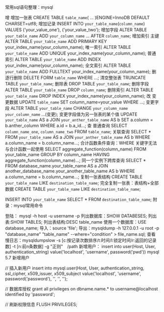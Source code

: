 常用sql语句整理：mysql

增
增加一张表
CREATE TABLE `table_name`(
  ...
  )ENGINE=InnoDB DEFAULT CHARSET=utf8;
增加记录
INSERT INTO `your_table_name`(`column_name`)
VALUES
('your_value_one'),
('your_value_two');
增加字段
ALTER TABLE `your_table_name`
ADD `your_column_name` ...
AFTER `column_name`;
增加索引
主键
ALTER TABLE `your_table_name`
ADD PRIMARY KEY your_index_name(your_column_name);
唯一索引
ALTER TABLE `your_table_name`
ADD UNIQUE your_index_name(your_column_name);
普通索引
ALTER TABLE `your_table_name`
ADD INDEX your_index_name(your_column_name);
全文索引
ALTER TABLE `your_table_name`
ADD FULLTEXT your_index_name(your_column_name);
删
逐行删除
DELETE FORM `table_name`
WHERE ...;
清空整张表
TRUNCATE TABLE `your_table_name`;
删除表
DROP TABLE `your_table_name`;
删除字段
ALTER TABLE `your_table_name`
DROP `column_name`;
删除索引
ALTER TABLE `your_table_name`
DROP INDEX your_index_name(your_column_name);
改
变更数据
UPDATE `table_name`
SET column_name=your_value
WHERE ...;
变更字段
ALTER TABLE `your_table_name`
CHANGE `your_column_name` `your_column_name` ...(变更);
变更字段值为另一张表的某个值
UPDATE `your_table_name`
AS a
JOIN `your_anther_table_name`
AS b
SET a.column = b.anther_column
WHERE a.id = b.a_id...;
查
普通查询
SELECT `column_name_one`, `column_name_two`
FROM `table_name`;
关联查询
SELECT *
FROM `your_table_name`
AS a
JOIN `your_anther_table_name`
AS b
WHERE a.column_name = b.column_name...;
合计函数条件查询：WHERE 关键字无法与合计函数一起使用
SELECT aggregate_function(column_name)
FROM your_table_name
GROUP BY column_name
HAVING aggregate_function(column_name)...;
同一个实例下跨库查询
SELECT *
FROM database_name.your_table_name
AS a
JOIN another_database_name.your_another_table_name
AS b
WHERE a.column_name = b.column_name...;
复制一张表结构
CREATE TABLE `your_table_name`
LIKE `destination_table_name`;
完全复制一张表：表结构+全部数据
CREATE TABLE `your_table_name`
LIKE `destination_table_name`;

INSERT INTO `your_table_name`
SELECT *
FROM `destination_table_name`;
附录：mysql常用命令

登陆： mysql -h host -u username -p
列出数据库：SHOW DATABESES;
列出表:SHOW TABLES;
列出表结构:DESC table_name
使用一个数据库：USE database_name;
导入：source 'file';
导出：mysqldump -h 127.0.0.1 -u root -p "database_name" "table_name" --where="condition" > file_name.sql;
查看慢日志：mysqldumpslow -s [c:按记录次数排序/t:时间/l:锁定时间/r:返回的记录数] -t [n:前n条数据] -g "正则"　/path
新增用户： insert into user(Host, User, authentication_string) value('localhost', 'username', password('pwd'))
mysql 5.7 新增用户

// 插入新用户
insert into mysql.user(Host, User, authentication_string, ssl_cipher, x509_issuer, x509_subject
value('localhost', 'username', password('password'), '', '', '');

// 数据库授权
grant all privileges on dbname.name.* to username@localhost identified by 'password';

// 刷新权限信息
FLUSH PRIVILEGES;
